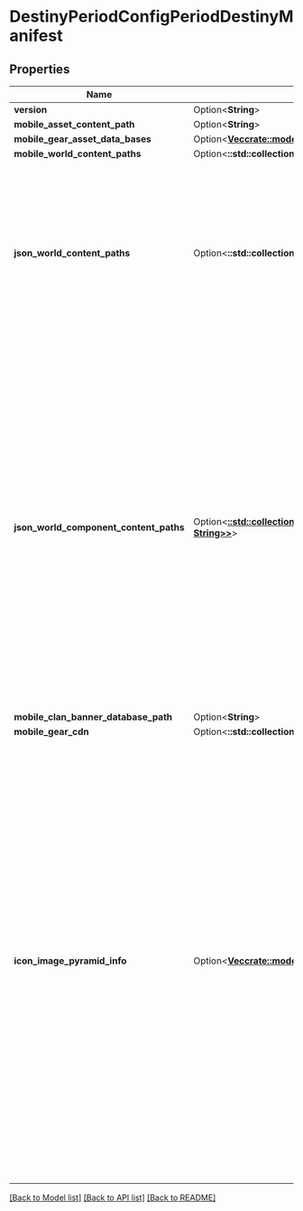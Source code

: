 # DestinyPeriodConfigPeriodDestinyManifest

## Properties

Name | Type | Description | Notes
------------ | ------------- | ------------- | -------------
**version** | Option<**String**> |  | [optional]
**mobile_asset_content_path** | Option<**String**> |  | [optional]
**mobile_gear_asset_data_bases** | Option<[**Vec<crate::models::DestinyPeriodConfigPeriodGearAssetDataBaseDefinition>**](Destiny.Config.GearAssetDataBaseDefinition.md)> |  | [optional]
**mobile_world_content_paths** | Option<**::std::collections::HashMap<String, String>**> |  | [optional]
**json_world_content_paths** | Option<**::std::collections::HashMap<String, String>**> | This points to the generated JSON that contains all the Definitions. Each key is a locale. The value is a path to the aggregated world definitions (warning: large file!) | [optional]
**json_world_component_content_paths** | Option<[**::std::collections::HashMap<String, ::std::collections::HashMap<String, String>>**](map.md)> | This points to the generated JSON that contains all the Definitions. Each key is a locale. The value is a dictionary, where the key is a definition type by name, and the value is the path to the file for that definition. WARNING: This is unsafe and subject to change - do not depend on data in these files staying around long-term. | [optional]
**mobile_clan_banner_database_path** | Option<**String**> |  | [optional]
**mobile_gear_cdn** | Option<**::std::collections::HashMap<String, String>**> |  | [optional]
**icon_image_pyramid_info** | Option<[**Vec<crate::models::DestinyPeriodConfigPeriodImagePyramidEntry>**](Destiny.Config.ImagePyramidEntry.md)> | Information about the \"Image Pyramid\" for Destiny icons. Where possible, we create smaller versions of Destiny icons. These are found as subfolders under the location of the \"original/full size\" Destiny images, with the same file name and extension as the original image itself. (this lets us avoid sending largely redundant path info with every entity, at the expense of the smaller versions of the image being less discoverable) | [optional]

[[Back to Model list]](../README.md#documentation-for-models) [[Back to API list]](../README.md#documentation-for-api-endpoints) [[Back to README]](../README.md)


